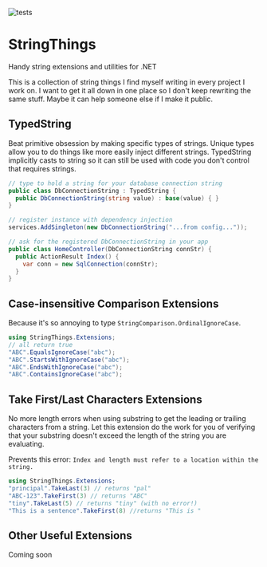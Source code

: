 ![tests](https://github.com/dlumpp/StringThings/workflows/tests/badge.svg)

# StringThings
Handy string extensions and utilities for .NET

This is a collection of string things I find myself writing in every project I work on. I want to get it all down in one place so I don't keep rewriting the same stuff. Maybe it can help someone else if I make it public.

## TypedString
Beat primitive obsession by making specific types of strings. Unique types allow you to do things like more easily inject different strings. TypedString implicitly casts to string so it can still be used with code you don't control that requires strings.

```cs
// type to hold a string for your database connection string
public class DbConnectionString : TypedString {
  public DbConnectionString(string value) : base(value) { }
}

// register instance with dependency injection
services.AddSingleton(new DbConnectionString("...from config..."));

// ask for the registered DbConnectionString in your app
public class HomeController(DbConnectionString connStr) {
  public ActionResult Index() {
    var conn = new SqlConnection(connStr);   
  }
}
```

## Case-insensitive Comparison Extensions
Because it's so annoying to type `StringComparison.OrdinalIgnoreCase`.

```cs
using StringThings.Extensions;
// all return true
"ABC".EqualsIgnoreCase("abc");
"ABC".StartsWithIgnoreCase("abc");
"ABC".EndsWithIgnoreCase("abc");
"ABC".ContainsIgnoreCase("abc");
```


## Take First/Last Characters Extensions
No more length errors when using substring to get the leading or trailing characters from a string. Let this extension do the work for you of verifying that your substring doesn't exceed the length of the string you are evaluating.

Prevents this error:
`Index and length must refer to a location within the string.`

```cs
using StringThings.Extensions;
"principal".TakeLast(3) // returns "pal"
"ABC-123".TakeFirst(3) // returns "ABC"
"tiny".TakeLast(5) // returns "tiny" (with no error!)
"This is a sentence".TakeFirst(8) //returns "This is "
```


## Other Useful Extensions
Coming soon
